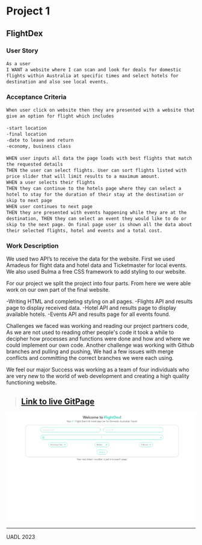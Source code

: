 # Project 1
## FlightDex

### User Story
```
As a user
I WANT a website where I can scan and look for deals for domestic flights within Australia at specific times and select hotels for destination and also see local events.

```

### Acceptance Criteria
```
When user click on website then they are presented with a website that give an option for flight which includes 

-start location 
-final location 
-date to leave and return 
-economy, business class 

WHEN user inputs all data the page loads with best flights that match the requested details
THEN the user can select flights. User can sort flights listed with price slider that will limit results to a maximum amount. 
WHEN a user selects their flights 
THEN they can continue to the hotels page where they can select a hotel to stay for the duration of their stay at the destination or skip to next page
WHEN user continues to next page 
THEN they are presented with events happening while they are at the destination, THEN they can select an event they would like to do or skip to the next page. On final page user is shown all the data about their selected flights, hotel and events and a total cost. 
```
### Work Description
We used two API’s to receive the data for the website. First we used Amadeus for flight data and hotel data and Ticketmaster for local events. We also used Bulma a free CSS framework to add styling to our website.

For our project we split the project into four parts. From here we were able work on our own part of the final website.

-Writing HTML and completing styling on all pages.
-Flights API and results page to display received data.
-Hotel API and results page to display available hotels.
-Events API and results page for all events found.

Challenges we faced was working and reading our project partners code, As we are not used to reading other people's code it took a while to decipher how processes and functions were done and how and where we could implement our own code. Another challenge was working with Github branches and pulling and pushing, We had a few issues with merge conflicts and committing the correct branches we were each using.

We feel our major Success was working as a team of four individuals who are very new to the world of web development and creating a high quality functioning website.


>## [**Link to live GitPage**](https://craigrobertsdev.github.io/flightdex/)

![FlightDex](./assets/Photo/FlightDex%20Main%20Page.png)

---
UADL 2023
